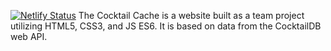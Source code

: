 [![Netlify Status](https://api.netlify.com/api/v1/badges/0851f28e-e010-4583-abf8-59cbf2c4c911/deploy-status)](https://app.netlify.com/sites/the-cocktail-cache/deploys)
The Cocktail Cache is a website built as a team project utilizing HTML5, CSS3, and JS ES6. It is based on data from the CocktailDB web API.
